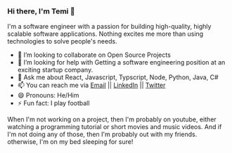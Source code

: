 ### Hi there, I'm Temi 👋

I'm a software engineer with a passion for building high-quality, highly scalable software applications. Nothing excites me more than using technologies to solve people's needs.   

- 👯 I’m looking to collaborate on Open Source Projects
- 🤔 I’m looking for help with Getting a software engineering position at an exciting startup company. 
- 💬 Ask me about React, Javascript, Typscript, Node, Python, Java, C#
- 📫 You can reach me via [Email](mailto:takinsoto@gmail.com) || [LinkedIn](https://www.linkedin.com/in/temitopeakinsoto) || [Twitter](https://www.twitter.com/Dev_temitope)
- 😄 Pronouns: He/Him
- ⚡ Fun fact: I play football


When I'm not working on a project, then I'm probably on youtube, either watching a programming tutorial or short movies and music videos. And if I'm not doing any of those, then I'm probably out with my friends. otherwise, I'm on my bed sleeping for sure!

